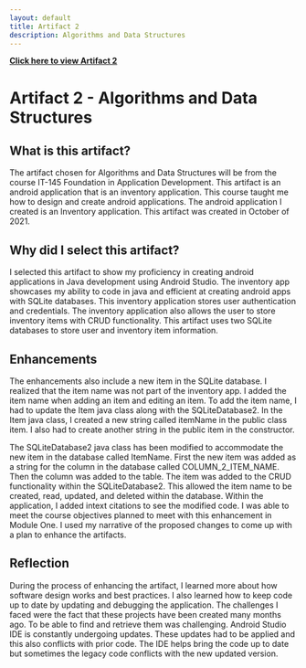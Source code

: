 ```yaml
---
layout: default
title: Artifact 2
description: Algorithms and Data Structures
---
```


[**Click here to view Artifact 2**](https://github.com/Matt87c/Matt87c.github.io/tree/main/Artifacts/artifact2/InventoryApp)

# Artifact 2 - Algorithms and Data Structures
## What is this artifact?
The artifact chosen for Algorithms and Data Structures will be from the course IT-145 Foundation in Application Development. This artifact is an android application that is an inventory application. This course taught me how to design and create android applications.  The android application I created is an Inventory application.  This artifact was created in October of 2021.

## Why did I select this artifact?
I selected this artifact to show my proficiency in creating android applications in Java development using Android Studio.  The inventory app showcases my ability to code in java and efficient at creating android apps with SQLite databases.  This inventory application stores user authentication and credentials. The inventory application also allows the user to store inventory items with CRUD functionality. This artifact uses two SQLite databases to store user and inventory item information. 

## Enhancements
The enhancements also include a new item in the SQLite database.  I realized that the item name was not part of the inventory app.  I added the item name when adding an item and editing an item.  To add the item name, I had to update the Item java class along with the SQLiteDatabase2.  In the Item java class, I created a new string called itemName in the public class item. I also had to create another string in the public item in the constructor.    

The SQLiteDatabase2 java class has been modified to accommodate the new item in the database called ItemName.  First the new item was added as a string for the column in the database called COLUMN_2_ITEM_NAME.  Then the column was added to the table.  The item was added to the CRUD functionality within the SQLiteDatabase2.  This allowed the item name to be created, read, updated, and deleted within the database.  Within the application, I added intext citations to see the modified code.
I was able to meet the course objectives planned to meet with this enhancement in Module One.  I used my narrative of the proposed changes to come up with a plan to enhance the artifacts.  

## Reflection
During the process of enhancing the artifact, I learned more about how software design works and best practices.  I also learned how to keep code up to date by updating and debugging the application.  The challenges I faced were the fact that these projects have been created many months ago.  To be able to find and retrieve them was challenging.  Android Studio IDE is constantly undergoing updates.  These updates had to be applied and this also conflicts with prior code.  The IDE helps bring the code up to date but sometimes the legacy code conflicts with the new updated version. 
